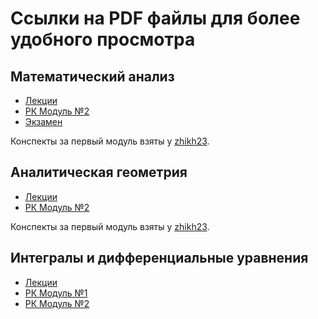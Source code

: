 # Ссылки на PDF файлы для более удобного просмотра
## Математический анализ

- [Лекции](https://malyinik.github.io/Lectures_1st_course/Математический%20анализ/Лекции.pdf)
- [РК Модуль №2](https://malyinik.github.io/Lectures_1st_course/Математический%20анализ/РК%20Модуль%20№2.pdf)
- [Экзамен](https://malyinik.github.io/Lectures_1st_course/Математический%20анализ/Экзамен.pdf)

Конспекты за первый модуль взяты у [zhikh23](https://github.com/zhikh23).

## Аналитическая геометрия
- [Лекции](https://malyinik.github.io/Lectures_1st_course/Аналитическая%20геометрия/Лекции.pdf)
- [РК Модуль №2](https://malyinik.github.io/Lectures_1st_course/Аналитическая%20геометрия/РК%20Модуль%20№2.pdf)

Конспекты за первый модуль взяты у [zhikh23](https://github.com/zhikh23).

## Интегралы и дифференциальные уравнения
- [Лекции](https://malyinik.github.io/Lectures_1st_course/Интегралы%20и%20дифференциальные%20уравнения/Лекции.pdf)
- [РК Модуль №1](https://malyinik.github.io/Lectures_1st_course/Интегралы%20и%20дифференциальные%20уравнения/РК%20Модуль%20№1.pdf)
- [РК Модуль №2](https://malyinik.github.io/Lectures_1st_course/Интегралы%20и%20дифференциальные%20уравнения/РК%20Модуль%20№2.pdf)